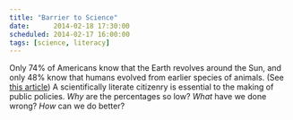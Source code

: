 ```yaml
---
title: "Barrier to Science"
date:      2014-02-18 17:30:00
scheduled: 2014-02-17 16:00:00
tags: [science, literacy]
---
```

Only 74% of Americans know that the Earth revolves around the Sun, and only 48% know that humans evolved from earlier species of animals. (See [this article](http://phys.org/news/2014-02-americans-unaware-earth-circles-sun.html)) A scientifically literate citizenry is essential to the making of public policies. *Why* are the percentages so low? *What* have we done wrong? *How* can we do better?
